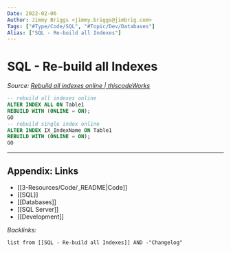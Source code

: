 ```yaml
---
Date: 2022-02-06
Author: Jimmy Briggs <jimmy.briggs@jimbrig.com>
Tags: ["#Type/Code/SQL", "#Topic/Dev/Databases"]
Alias: ["SQL - Re-build all Indexes"]
---
```


# SQL - Re-build all Indexes

*Source: [Rebuild all indexes online | thiscodeWorks](https://www.thiscodeworks.com/61faf2fab783be0015bbaf82)*

```SQL
-- rebuild all indexes online
ALTER INDEX ALL ON Table1
REBUILD WITH (ONLINE = ON);   
GO  
-- rebuild single index online
ALTER INDEX IX_IndexName ON Table1
REBUILD WITH (ONLINE = ON);   
GO  
```


***

## Appendix: Links

- [[3-Resources/Code/_README|Code]]
- [[SQL]]
- [[Databases]]
- [[SQL Server]]
- [[Development]]

*Backlinks:*

```dataview
list from [[SQL - Re-build all Indexes]] AND -"Changelog"
```